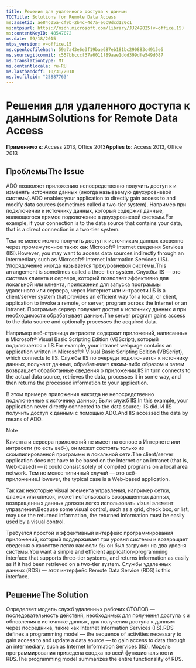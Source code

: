 ```yaml
---
title: Решения для удаленного доступа к данным
TOCTitle: Solutions for Remote Data Access
ms:assetid: ae84c05a-cf9b-2b4c-4d7a-e6c9dcd120c1
ms:mtpsurl: https://msdn.microsoft.com/library/JJ249825(v=office.15)
ms:contentKeyID: 48547072
ms.date: 09/18/2015
mtps_version: v=office.15
ms.openlocfilehash: 59a7a43e6e3f19bae687eb181bc290883c4915e6
ms.sourcegitcommit: c557bbcccf37a6011f89aae1ddd399dfe549d087
ms.translationtype: MT
ms.contentlocale: ru-RU
ms.lasthandoff: 10/31/2018
ms.locfileid: "25887763"
---
```

# <a name="solutions-for-remote-data-access"></a><span data-ttu-id="7ab84-102">Решения для удаленного доступа к данным</span><span class="sxs-lookup"><span data-stu-id="7ab84-102">Solutions for Remote Data Access</span></span>


<span data-ttu-id="7ab84-103">**Применимо к**: Access 2013, Office 2013</span><span class="sxs-lookup"><span data-stu-id="7ab84-103">**Applies to**: Access 2013, Office 2013</span></span>

## <a name="the-issue"></a><span data-ttu-id="7ab84-104">Проблемы</span><span class="sxs-lookup"><span data-stu-id="7ab84-104">The Issue</span></span>

<span data-ttu-id="7ab84-105">ADO позволяет приложению непосредственно получить доступ к и изменять источники данных (иногда называемую двухуровневой системы).</span><span class="sxs-lookup"><span data-stu-id="7ab84-105">ADO enables your application to directly gain access to and modify data sources (sometimes called a two-tier system).</span></span> <span data-ttu-id="7ab84-106">Например при подключении к источнику данных, который содержит данные, являющегося прямое подключение в двухуровневой системы.</span><span class="sxs-lookup"><span data-stu-id="7ab84-106">For example, if your connection is to the data source that contains your data, that is a direct connection in a two-tier system.</span></span>

<span data-ttu-id="7ab84-107">Тем не менее можно получить доступ к источникам данных косвенно через промежуточное таких как Microsoft® Internet сведения Services (IIS).</span><span class="sxs-lookup"><span data-stu-id="7ab84-107">However, you may want to access data sources indirectly through an intermediary such as Microsoft® Internet Information Services (IIS).</span></span> <span data-ttu-id="7ab84-108">Упорядочение иногда называется трехуровневой системы.</span><span class="sxs-lookup"><span data-stu-id="7ab84-108">This arrangement is sometimes called a three-tier system.</span></span> <span data-ttu-id="7ab84-109">Службы IIS — это система клиента и сервера, который позволяет эффективно для локальной или клиента, приложения для запуска программы удаленного или сервера, через Интернет или интрасети.</span><span class="sxs-lookup"><span data-stu-id="7ab84-109">IIS is a client/server system that provides an efficient way for a local, or client, application to invoke a remote, or server, program across the Internet or an intranet.</span></span> <span data-ttu-id="7ab84-110">Программа сервер получает доступ к источнику данных и при необходимости обрабатывает данные.</span><span class="sxs-lookup"><span data-stu-id="7ab84-110">The server program gains access to the data source and optionally processes the acquired data.</span></span>

<span data-ttu-id="7ab84-111">Например веб-страница интрасети содержит приложений, написанных в Microsoft® Visual Basic Scripting Edition (VBScript), который подключается к IIS.</span><span class="sxs-lookup"><span data-stu-id="7ab84-111">For example, your intranet webpage contains an application written in Microsoft® Visual Basic Scripting Edition (VBScript), which connects to IIS.</span></span> <span data-ttu-id="7ab84-112">Службы IIS по очереди подключается к источнику данных, получает данные, обрабатывает каким-либо образом и затем возвращает обработанные сведения о приложении.</span><span class="sxs-lookup"><span data-stu-id="7ab84-112">IIS in turn connects to the actual data source, retrieves the data, processes it in some way, and then returns the processed information to your application.</span></span>

<span data-ttu-id="7ab84-113">В этом примере приложения никогда не непосредственно подключенные к источнику данных; Были служб IIS.</span><span class="sxs-lookup"><span data-stu-id="7ab84-113">In this example, your application never directly connected to the data source; IIS did.</span></span> <span data-ttu-id="7ab84-114">И IIS получить доступ к данным с помощью ADO.</span><span class="sxs-lookup"><span data-stu-id="7ab84-114">And IIS accessed the data by means of ADO.</span></span>


> [!NOTE]
> <P><span data-ttu-id="7ab84-115">Клиента и сервера приложений не имеет на основе в Интернете или интрасети (то есть веб-), он может состоять только из скомпилированной программы в локальной сети.</span><span class="sxs-lookup"><span data-stu-id="7ab84-115">The client/server application does not have to be based on the Internet or an intranet (that is, Web-based) — it could consist solely of compiled programs on a local area network.</span></span> <span data-ttu-id="7ab84-116">Тем не менее типичный случай — это веб-приложение.</span><span class="sxs-lookup"><span data-stu-id="7ab84-116">However, the typical case is a Web-based application.</span></span></P>



<span data-ttu-id="7ab84-117">Так как некоторые visual элемента управления, например сетки, флажок или список, может использовать возвращенных данных, возвращенных данных должен легко использовать visual элемент управления.</span><span class="sxs-lookup"><span data-stu-id="7ab84-117">Because some visual control, such as a grid, check box, or list, may use the returned information, the returned information must be easily used by a visual control.</span></span>

<span data-ttu-id="7ab84-118">Требуется простой и эффективный интерфейс программирования приложений, который поддерживает три уровня системы и возвращает сведения о качестве легко как если бы он был загружен на два уровня системы.</span><span class="sxs-lookup"><span data-stu-id="7ab84-118">You want a simple and efficient application-programming interface that supports three-tier systems, and returns information as easily as if it had been retrieved on a two-tier system.</span></span> <span data-ttu-id="7ab84-119">Службы удаленных данных (RDS) — этот интерфейс.</span><span class="sxs-lookup"><span data-stu-id="7ab84-119">Remote Data Service (RDS) is this interface.</span></span>

## <a name="the-solution"></a><span data-ttu-id="7ab84-120">Решение</span><span class="sxs-lookup"><span data-stu-id="7ab84-120">The Solution</span></span>

<span data-ttu-id="7ab84-121">Определяет модель служб удаленных рабочих СТОЛОВ — последовательность действий, необходимых для получения доступа к и обновления в источнике данных, для получения доступа к данным через посредника, такие как Internet Information Services (IIS).</span><span class="sxs-lookup"><span data-stu-id="7ab84-121">RDS defines a programming model — the sequence of activities necessary to gain access to and update a data source — to gain access to data through an intermediary, such as Internet Information Services (IIS).</span></span> <span data-ttu-id="7ab84-122">Модель программирования приведена сводка по всей функциональности RDS.</span><span class="sxs-lookup"><span data-stu-id="7ab84-122">The programming model summarizes the entire functionality of RDS.</span></span>

